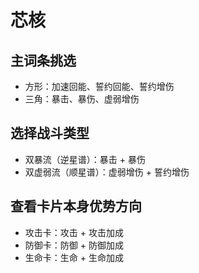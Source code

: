 # 芯核

## 主词条挑选

- 方形：加速回能、誓约回能、誓约增伤
- 三角：暴击、暴伤、虚弱增伤

## 选择战斗类型

- 双暴流（逆星谱）：暴击 + 暴伤
- 双虚弱流（顺星谱）：虚弱增伤 + 誓约增伤

## 查看卡片本身优势方向

- 攻击卡：攻击 + 攻击加成
- 防御卡：防御 + 防御加成
- 生命卡：生命 + 生命加成
